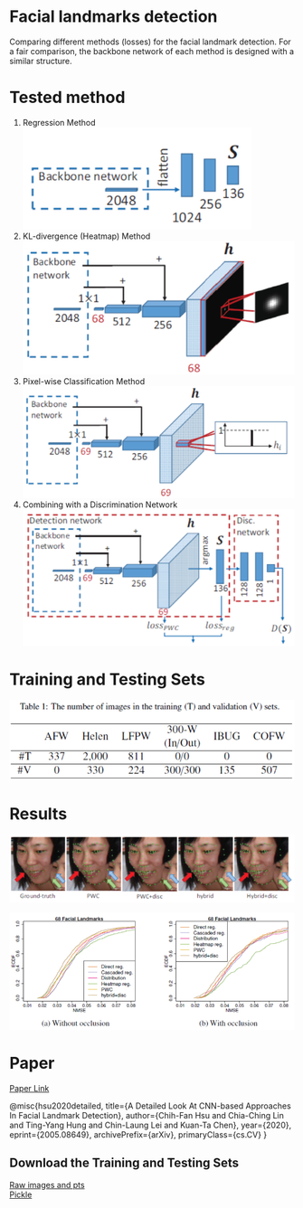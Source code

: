 # Facial landmarks detection

Comparing different methods (losses) for the facial landmark detection. For a fair comparison, the backbone network of each method is designed with a similar structure.

# Tested method

1. Regression Method<br />
![Regression Method](https://github.com/chihfanhsu/fl_detection/blob/master/figs/regression.PNG?raw=true)
2. KL-divergence (Heatmap) Method<br />
![Heatmap Method](https://github.com/chihfanhsu/fl_detection/blob/master/figs/heatmap.PNG?raw=true)
2. Pixel-wise Classification Method<br />
![PWC Method](https://github.com/chihfanhsu/fl_detection/blob/master/figs/pwc.PNG?raw=true)
3. Combining with a Discrimination Network<br />
![PWC+disc Method](https://github.com/chihfanhsu/fl_detection/blob/master/figs/pwc%2Bdisc.PNG?raw=true)

# Training and Testing Sets
![Training&Testing Sets](https://github.com/chihfanhsu/fl_detection/blob/master/figs/testing%20set.PNG?raw=true)

# Results
![Qualitative](https://github.com/chihfanhsu/fl_detection/blob/master/figs/comparing.PNG?raw=true)

![Quantative](https://github.com/chihfanhsu/fl_detection/blob/master/figs/result.PNG?raw=true)


# Paper

[Paper Link](https://arxiv.org/abs/2005.08649)

@misc{hsu2020detailed,
      title={A Detailed Look At CNN-based Approaches In Facial Landmark Detection}, 
      author={Chih-Fan Hsu and Chia-Ching Lin and Ting-Yang Hung and Chin-Laung Lei and Kuan-Ta Chen},
      year={2020},
      eprint={2005.08649},
      archivePrefix={arXiv},
      primaryClass={cs.CV}
}

## Download the Training and Testing Sets
[Raw images and pts](https://drive.google.com/file/d/1bCcnXII2Dc2dGstt8w_x3fE7SrwCWfVu/view?usp=sharing)<br/>
[Pickle](https://drive.google.com/file/d/1MkmGLtS_5g_LykovbRQg_JnnbZo6VAOS/view?usp=sharing)